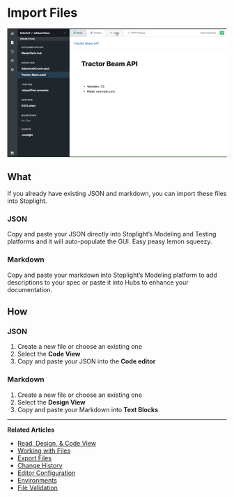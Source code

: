 # Import Files

![Import JSON](https://github.com/stoplightio/docs/blob/develop/assets/gifs/platform-import.gif?raw=true)

## What 

If you already have existing JSON and markdown, you can import these files into Stoplight. 

### JSON
Copy and paste your JSON directly into Stoplight’s Modeling and Testing platforms and it will auto-populate the GUI. Easy peasy lemon squeezy. 

### Markdown 
Copy and paste your markdown into Stoplight’s Modeling platform to add descriptions to your spec or paste it into Hubs to enhance your documentation. 

## How 

### JSON
1. Create a new file or choose an existing one 
2. Select the **Code View**
3. Copy and paste your JSON into the **Code editor** 

### Markdown 
1. Create a new file or choose an existing one 
2. Select the **Design View**
3. Copy and paste your Markdown into **Text Blocks** 

---
**Related Articles**
- [Read, Design, & Code View](/platform/editor-basics/read-design-code-view)
- [Working with Files](/platform/editor-basics/working-with-files)
- [Export Files](/platform/editor-basics/export-files)
- [Change History](/platform/editor-basics/change-history)
- [Editor Configuration](/platform/editor-basics/editor-configuration)
- [Environments](/platform/editor-basics/environments)
- [File Validation](/platform/editor-basics/file-validation)

